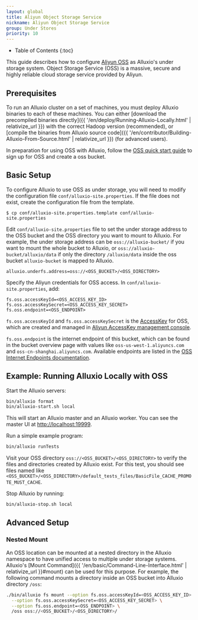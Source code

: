 ```yaml
---
layout: global
title: Aliyun Object Storage Service
nickname: Aliyun Object Storage Service
group: Under Stores
priority: 10
---
```


* Table of Contents
{:toc}

This guide describes how to configure [Aliyun OSS](https://intl.aliyun.com/product/oss) as Alluxio's under storage system. 
Object Storage Service (OSS) is a massive, secure and highly reliable cloud storage service provided by Aliyun.

## Prerequisites

To run an Alluxio cluster on a set of machines, you must deploy Alluxio binaries to each of these
machines. You can either [download the precompiled binaries directly]({{ '/en/deploy/Running-Alluxio-Locally.html' | relativize_url }})
with the correct Hadoop version (recommended), or 
[compile the binaries from Alluxio source code]({{ '/en/contributor/Building-Alluxio-From-Source.html' | relativize_url }}) (for advanced users).

In preparation for using OSS with Alluxio, follow the [OSS quick start guide](https://www.alibabacloud.com/help/doc-detail/31883.htm)
to sign up for OSS and create a oss bucket.

## Basic Setup

To configure Alluxio to use OSS as under storage, you will need to modify the configuration file 
`conf/alluxio-site.properties`. If the file does not exist, create the configuration file from the template.

```
$ cp conf/alluxio-site.properties.template conf/alluxio-site.properties
```

Edit `conf/alluxio-site.properties` file to set the under storage address to the OSS bucket and 
the OSS directory you want to mount to Alluxio. For example, the under storage address can be `oss://alluxio-bucket/` if
you want to mount the whole bucket to Alluxio, or `oss://alluxio-bucket/alluxio/data` if only the directory `/alluxio/data`
inside the oss bucket `alluxio-bucket` is mapped to Alluxio.

```
alluxio.underfs.address=oss://<OSS_BUCKET>/<OSS_DIRECTORY>
``` 

Specify the Aliyun credentials for OSS access. In `conf/alluxio-site.properties`, add:

```
fs.oss.accessKeyId=<OSS_ACCESS_KEY_ID>
fs.oss.accessKeySecret=<OSS_ACCESS_KEY_SECRET>
fs.oss.endpoint=<OSS_ENDPOINT>
```

`fs.oss.accessKeyId` and `fs.oss.accessKeySecret` is the [AccessKey](https://www.alibabacloud.com/help/doc-detail/29009.htm) for OSS, 
which are created and managed in [Aliyun AccessKey management console](https://ak-console.aliyun.com).

`fs.oss.endpoint` is the internet endpoint of this bucket, which can be found in the bucket overview page with
values like `oss-us-west-1.aliyuncs.com` and `oss-cn-shanghai.aliyuncs.com`. Available endpoints are listed in the 
[OSS Internet Endpoints documentation](https://intl.aliyun.com/help/doc-detail/31837.htm).

## Example: Running Alluxio Locally with OSS

Start the Alluxio servers:

```bash
bin/alluxio format
bin/alluxio-start.sh local
```

This will start an Alluxio master and an Alluxio worker. You can see the master UI at
[http://localhost:19999](http://localhost:19999).

Run a simple example program:

```bash
bin/alluxio runTests
```

Visit your OSS directory `oss://<OSS_BUCKET>/<OSS_DIRECTORY>` to verify the files
and directories created by Alluxio exist. For this test, you should see files named like
`<OSS_BUCKET>/<OSS_DIRECTORY>/default_tests_files/BasicFile_CACHE_PROMOTE_MUST_CACHE`.

Stop Alluxio by running:

```bash
bin/alluxio-stop.sh local
```

## Advanced Setup

### Nested Mount

An OSS location can be mounted at a nested directory in the Alluxio namespace to have unified
access to multiple under storage systems. Alluxio's
[Mount Command]({{ '/en/basic/Command-Line-Interface.html' | relativize_url }}#mount) can be used for this purpose.
For example, the following command mounts a directory inside an OSS bucket into Alluxio directory
`/oss`:

```bash
./bin/alluxio fs mount --option fs.oss.accessKeyId=<OSS_ACCESS_KEY_ID> \
  --option fs.oss.accessKeySecret=<OSS_ACCESS_KEY_SECRET> \
  --option fs.oss.endpoint=<OSS_ENDPOINT> \
  /oss oss://<OSS_BUCKET>/<OSS_DIRECTORY>/
```
